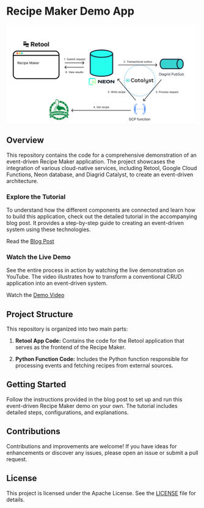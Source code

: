 # Recipe Maker Demo App

![Demo Overview Image](images/recipe-maker-overview.png)

## Overview

This repository contains the code for a comprehensive demonstration of an event-driven Recipe Maker application. The project showcases the integration of various cloud-native services, including Retool, Google Cloud Functions, Neon database, and Diagrid Catalyst, to create an event-driven architecture.

### Explore the Tutorial

To understand how the different components are connected and learn how to build this application, check out the detailed tutorial in the accompanying blog post. It provides a step-by-step guide to creating an event-driven system using these technologies.

Read the [Blog Post](https://www.diagrid.io/blog/transforming-crud-to-event-driven)

### Watch the Live Demo

See the entire process in action by watching the live demonstration on YouTube. The video illustrates how to transform a conventional CRUD application into an event-driven system.

Watch the [Demo Video](https://youtu.be/zrbXd5FKCe0?t=2147)

## Project Structure

This repository is organized into two main parts:

1. **Retool App Code:** Contains the code for the Retool application that serves as the frontend of the Recipe Maker.

2. **Python Function Code:** Includes the Python function responsible for processing events and fetching recipes from external sources.

## Getting Started

Follow the instructions provided in the blog post to set up and run this event-driven Recipe Maker demo on your own. The tutorial includes detailed steps, configurations, and explanations.

## Contributions

Contributions and improvements are welcome! If you have ideas for enhancements or discover any issues, please open an issue or submit a pull request.

## License

This project is licensed under the Apache License. See the [LICENSE](LICENSE) file for details.

